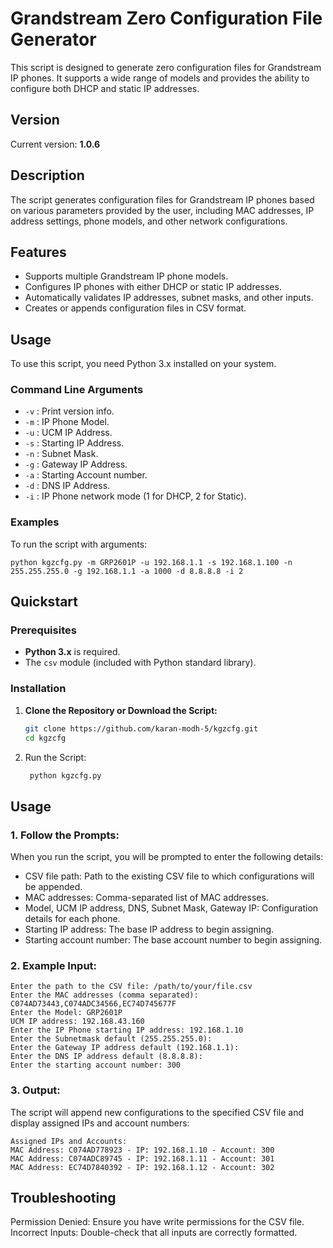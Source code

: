 # Grandstream Zero Configuration File Generator

This script is designed to generate zero configuration files for Grandstream IP phones. It supports a wide range of models and provides the ability to configure both DHCP and static IP addresses.

## Version

Current version: **1.0.6**

## Description

The script generates configuration files for Grandstream IP phones based on various parameters provided by the user, including MAC addresses, IP address settings, phone models, and other network configurations.

## Features

- Supports multiple Grandstream IP phone models.
- Configures IP phones with either DHCP or static IP addresses.
- Automatically validates IP addresses, subnet masks, and other inputs.
- Creates or appends configuration files in CSV format.

## Usage

To use this script, you need Python 3.x installed on your system.

### Command Line Arguments

- `-v` : Print version info.
- `-m` : IP Phone Model.
- `-u` : UCM IP Address.
- `-s` : Starting IP Address.
- `-n` : Subnet Mask.
- `-g` : Gateway IP Address.
- `-a` : Starting Account number.
- `-d` : DNS IP Address.
- `-i` : IP Phone network mode (1 for DHCP, 2 for Static).

### Examples

To run the script with arguments:

    python kgzcfg.py -m GRP2601P -u 192.168.1.1 -s 192.168.1.100 -n 255.255.255.0 -g 192.168.1.1 -a 1000 -d 8.8.8.8 -i 2

## Quickstart

### Prerequisites

- **Python 3.x** is required.
- The `csv` module (included with Python standard library).

### Installation

1. **Clone the Repository or Download the Script:**

   ```bash
   git clone https://github.com/karan-modh-5/kgzcfg.git
   cd kgzcfg
2. Run the Script:
   ```bash
    python kgzcfg.py

## Usage
### 1. Follow the Prompts:

When you run the script, you will be prompted to enter the following details:

-  CSV file path: Path to the existing CSV file to which configurations will be appended.
-  MAC addresses: Comma-separated list of MAC addresses.
-  Model, UCM IP address, DNS, Subnet Mask, Gateway IP: Configuration details for each phone.
-  Starting IP address: The base IP address to begin assigning.
-  Starting account number: The base account number to begin assigning.

### 2. Example Input:

    Enter the path to the CSV file: /path/to/your/file.csv
    Enter the MAC addresses (comma separated): C074AD73443,C074ADC34566,EC74D745677F
    Enter the Model: GRP2601P
    UCM IP address: 192.168.43.160
    Enter the IP Phone starting IP address: 192.168.1.10
    Enter the Subnetmask default (255.255.255.0): 
    Enter the Gateway IP address default (192.168.1.1): 
    Enter the DNS IP address default (8.8.8.8): 
    Enter the starting account number: 300

### 3. Output:

The script will append new configurations to the specified CSV file and display assigned IPs and account numbers:

    Assigned IPs and Accounts:
    MAC Address: C074AD778923 - IP: 192.168.1.10 - Account: 300
    MAC Address: C074ADC89745 - IP: 192.168.1.11 - Account: 301
    MAC Address: EC74D7840392 - IP: 192.168.1.12 - Account: 302

## Troubleshooting
Permission Denied: Ensure you have write permissions for the CSV file.
Incorrect Inputs: Double-check that all inputs are correctly formatted.
